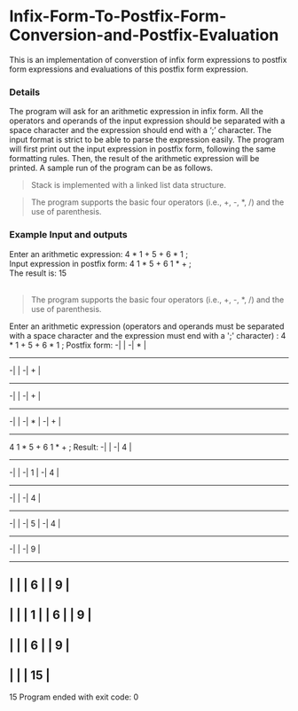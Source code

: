 # Infix-Form-To-Postfix-Form-Conversion-and-Postfix-Evaluation

This is an implementation of converstion of infix form expressions to postfix form expressions and evaluations of this postfix form expression. <br />

### Details <br />

The program will ask for an arithmetic expression in infix form. All the operators and operands of the input expression should be separated with a space character and the expression should end with a ‘;’ character. The input format is strict to be able to parse the expression easily. The program will first print out the input expression in postfix form, following the same formatting rules. Then, the result of the arithmetic expression will be printed. A sample run of the program can be as follows.<br />

> Stack is implemented with a linked list data structure. <br />

> The program supports the basic four operators (i.e., +, -, *, /) and the use of parenthesis.  <br />


### Example Input and outputs <br />

Enter an arithmetic expression: 4 * 1 + 5 + 6 * 1 ;  <br />
Input expression in postfix form: 4 1 * 5 + 6 1 * + ; <br /> 
The result is: 15 <br /> <br />
> The program supports the basic four operators (i.e., +, -, *, /) and the use of parenthesis.  <br />


Enter an arithmetic expression (operators and operands must be separated with a space character and the expression must end with a ';' character)
: 4 * 1 + 5 + 6 * 1 ;
Postfix form: 
-|   |
-| * | 
- --- 


-|   |
-| + | 
- --- 


-|   |
-| + | 
- --- 


-|   |
-| * | 
-| + | 
- --- 

4 1 * 5 + 6 1 * + ;
Result: 
-|   |
-| 4 | 
- --- 


-|   |
-| 1 | 
-| 4 | 
- --- 


-|   |
-| 4 | 
- --- 


-|   |
-| 5 | 
-| 4 | 
- --- 


-|   |
-| 9 | 
- --- 


|   |
| 6 | 
| 9 | 
 --- 


|   |
| 1 | 
| 6 | 
| 9 | 
 --- 


|   |
| 6 | 
| 9 | 
 --- 


|   |
| 15 | 
 --- 

15
Program ended with exit code: 0



